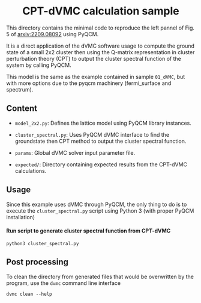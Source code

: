
<div align="center">

# CPT-dVMC calculation sample

</div>

This directory contains the minimal code to reproduce the left pannel
of Fig. 5 of [arxiv:2209.08092](https://arxiv.org/abs/2209.08092) using PyQCM.

It is a direct application of the dVMC software usage to
compute the ground state of a small 2x2 cluster then using the Q-matrix
representation in cluster perturbation theory (CPT) to output the cluster
spectral function of the system by calling PyQCM.

This model is the same as the example contained in sample `01_dVMC`, but with
more options due to the pyqcm machinery (fermi_surface and spectrum).

## Content

- `model_2x2.py`: Defines the lattice model using PyQCM library instances.

- `cluster_spectral.py`: Uses PyQCM dVMC interface to find the groundstate then
  CPT method to output the cluster spectral function.

- `params`: Global dVMC solver input parameter file.

- `expected/`: Directory containing expected results from the CPT-dVMC calculations.

## Usage

Since this example uses dVMC through PyQCM, the only thing to do is to execute
the `cluster_spectral.py` script using Python 3 (with proper PyQCM installation)

#### Run script to generate cluster spectral function from CPT-dVMC

```shell
python3 cluster_spectral.py
```

## Post processing

To clean the directory from generated files that would be overwritten by the program,
use the `dvmc` command line interface

```shell
dvmc clean --help
```
